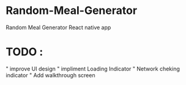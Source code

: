 # Random-Meal-Generator
 Random Meal Generator React native app
# TODO : 
" improve UI design
" impliment Loading Indicator
" Network  cheking indicator
" Add walkthrough screen
